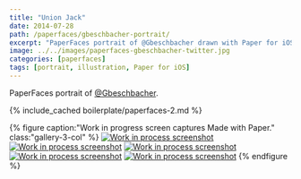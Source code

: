 ```yaml
---
title: "Union Jack"
date: 2014-07-28
path: /paperfaces/gbeschbacher-portrait/
excerpt: "PaperFaces portrait of @Gbeschbacher drawn with Paper for iOS on an iPad."
image: ../../images/paperfaces-gbeschbacher-twitter.jpg
categories: [paperfaces]
tags: [portrait, illustration, Paper for iOS]
---
```


PaperFaces portrait of [@Gbeschbacher](https://twitter.com/gbeschbacher).

{% include_cached boilerplate/paperfaces-2.md %}

{% figure caption:"Work in progress screen captures Made with Paper." class:"gallery-3-col" %}
[![Work in process screenshot](../../images/paperfaces-gbeschbacher-process-1-600.jpg)](../../images/paperfaces-gbeschbacher-process-1-lg.jpg) [![Work in process screenshot](../../images/paperfaces-gbeschbacher-process-2-600.jpg)](../../images/paperfaces-gbeschbacher-process-2-lg.jpg) [![Work in process screenshot](../../images/paperfaces-gbeschbacher-process-3-600.jpg)](../../images/paperfaces-gbeschbacher-process-3-lg.jpg) [![Work in process screenshot](../../images/paperfaces-gbeschbacher-process-4-600.jpg)](../../images/paperfaces-gbeschbacher-process-4-lg.jpg) [![Work in process screenshot](../../images/paperfaces-gbeschbacher-process-5-600.jpg)](../../images/paperfaces-gbeschbacher-process-5-lg.jpg)
{% endfigure %}
